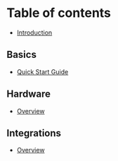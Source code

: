 # Table of contents

* [Introduction](README.md)

## Basics

* [Quick Start Guide](basics/overview.md)

## Hardware

* [Overview](hardware/overview.md)

## Integrations

* [Overview](integrations/overview.md)

